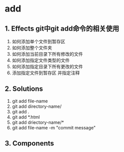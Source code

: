 # add

## 1. **Effects** git中git add命令的相关使用

1. 如何添加单个文件到暂存区
2. 如何添加整个文件夹
3. 如何添加当前目录下所有修改的文件
4. 如何添加指定文件类型的文件
5. 如何添加指定目录下所有更改的文件
6. 添加指定文件到暂存区 并指定注释

## 2. **Solutions**

1. git add file-name
2. git add directory-name/
3. git add .
4. git add *.html
5. git add driectory-name/*
6. git add file-name -m "commit message"

## 3. **Components**
